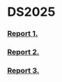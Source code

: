 # DS2025
### [Report 1.](Report1/Report1.md)
### [Report 2.](Report2/Report2.md)
### [Report 3.](Report3/Exercise4.md)